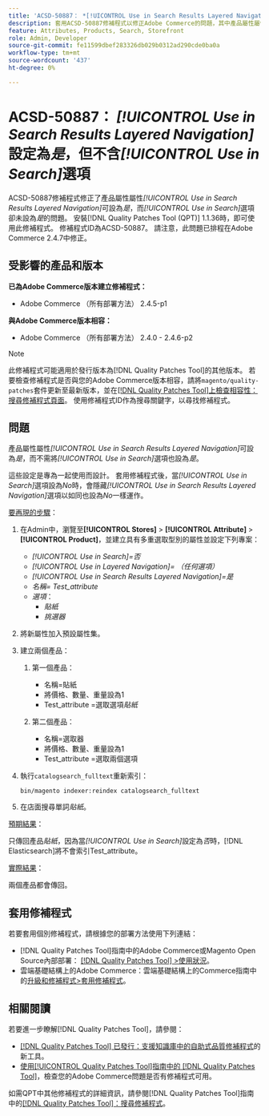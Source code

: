 ```yaml
---
title: 'ACSD-50887： *[!UICONTROL Use in Search Results Layered Navigation]*設定為Yes，不含*[!UICONTROL Use in Search]*選項'
description: 套用ACSD-50887修補程式以修正Adobe Commerce的問題，其中產品屬性屬性*[!UICONTROL Use in Search Results Layered Navigation]*可設為*Yes*，而*[!UICONTROL Use in Search]*選項也可設為*Yes*。
feature: Attributes, Products, Search, Storefront
role: Admin, Developer
source-git-commit: fe11599dbef283326db029b0312ad290cde0ba0a
workflow-type: tm+mt
source-wordcount: '437'
ht-degree: 0%

---
```


# ACSD-50887： *[!UICONTROL Use in Search Results Layered Navigation]*&#x200B;設定為&#x200B;*是*，但不含&#x200B;*[!UICONTROL Use in Search]*&#x200B;選項

ACSD-50887修補程式修正了產品屬性屬性&#x200B;*[!UICONTROL Use in Search Results Layered Navigation]*&#x200B;可設為&#x200B;*是*，而&#x200B;*[!UICONTROL Use in Search]*&#x200B;選項卻未設為&#x200B;*是*&#x200B;的問題。 安裝[!DNL Quality Patches Tool (QPT)] 1.1.36時，即可使用此修補程式。 修補程式ID為ACSD-50887。 請注意，此問題已排程在Adobe Commerce 2.4.7中修正。

## 受影響的產品和版本

**已為Adobe Commerce版本建立修補程式：**

* Adobe Commerce （所有部署方法） 2.4.5-p1

**與Adobe Commerce版本相容：**

* Adobe Commerce （所有部署方法） 2.4.0 - 2.4.6-p2

>[!NOTE]
>
>此修補程式可能適用於發行版本為[!DNL Quality Patches Tool]的其他版本。 若要檢查修補程式是否與您的Adobe Commerce版本相容，請將`magento/quality-patches`套件更新至最新版本，並在[[!DNL Quality Patches Tool]上檢查相容性：搜尋修補程式頁面](https://experienceleague.adobe.com/tools/commerce-quality-patches/index.html)。 使用修補程式ID作為搜尋關鍵字，以尋找修補程式。

## 問題

產品屬性屬性&#x200B;*[!UICONTROL Use in Search Results Layered Navigation]*&#x200B;可設為&#x200B;*是*，而不需將&#x200B;*[!UICONTROL Use in Search]*&#x200B;選項也設為&#x200B;*是*。

這些設定是專為一起使用而設計。 套用修補程式後，當&#x200B;*[!UICONTROL Use in Search]*&#x200B;選項設為&#x200B;*No*&#x200B;時，會隱藏&#x200B;*[!UICONTROL Use in Search Results Layered Navigation]*&#x200B;選項以如同也設為&#x200B;*No*&#x200B;一樣運作。

<u>要再現的步驟</u>：

1. 在Admin中，瀏覽至&#x200B;**[!UICONTROL Stores]** > **[!UICONTROL Attribute]** > **[!UICONTROL Product]**，並建立具有多重選取型別的屬性並設定下列專案：

   * *[!UICONTROL Use in Search]=否*
   * *[!UICONTROL Use in Layered Navigation]= （任何選項）*
   * *[!UICONTROL Use in Search Results Layered Navigation]=是*
   * *名稱= Test_attribute*
   * *選項*：
      * *貼紙*
      * *挑選器*

1. 將新屬性加入預設屬性集。
1. 建立兩個產品：

   1. 第一個產品：
      * 名稱=貼紙
      * 將價格、數量、重量設為1
      * Test_attribute =選取選項&#x200B;*貼紙*

   1. 第二個產品：
      * 名稱=選取器
      * 將價格、數量、重量設為1
      * Test_attribute =選取兩個選項

1. 執行`catalogsearch_fulltext`重新索引：

   `bin/magento indexer:reindex catalogsearch_fulltext`

1. 在店面搜尋單詞&#x200B;*貼紙*。

<u>預期結果</u>：

只傳回產品&#x200B;*貼紙*，因為當&#x200B;*[!UICONTROL Use in Search]*&#x200B;設定為&#x200B;*否*&#x200B;時，[!DNL Elasticsearch]將不會索引Test_attribute。

<u>實際結果</u>：

兩個產品都會傳回。

## 套用修補程式

若要套用個別修補程式，請根據您的部署方法使用下列連結：

* [!DNL Quality Patches Tool]指南中的Adobe Commerce或Magento Open Source內部部署： [[!DNL Quality Patches Tool] >使用狀況](/help/tools/quality-patches-tool/usage.md)。
* 雲端基礎結構上的Adobe Commerce：雲端基礎結構上的Commerce指南中的[升級和修補程式>套用修補程式](https://experienceleague.adobe.com/docs/commerce-cloud-service/user-guide/develop/upgrade/apply-patches.html)。

## 相關閱讀

若要進一步瞭解[!DNL Quality Patches Tool]，請參閱：

* [[!DNL Quality Patches Tool] 已發行：支援知識庫中的自助式品質修補程式](https://experienceleague.adobe.com/en/docs/commerce-knowledge-base/kb/announcements/commerce-announcements/magento-quality-patches-released-new-tool-to-self-serve-quality-patches)的新工具。
* [使用[!UICONTROL Quality Patches Tool]指南中的 [!DNL Quality Patches Tool]](/help/tools/quality-patches-tool/patches-available-in-qpt/check-patch-for-magento-issue-with-magento-quality-patches.md)，檢查您的Adobe Commerce問題是否有修補程式可用。


如需QPT中其他修補程式的詳細資訊，請參閱[!DNL Quality Patches Tool]指南中的[[!DNL Quality Patches Tool]：搜尋修補程式](https://experienceleague.adobe.com/tools/commerce-quality-patches/index.html)。
